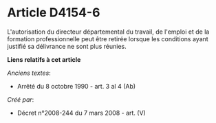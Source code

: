 # Article D4154-6

L'autorisation du directeur départemental du travail, de l'emploi et de la formation professionnelle peut être retirée
lorsque les conditions ayant justifié sa délivrance ne sont plus réunies.

**Liens relatifs à cet article**

_Anciens textes_:

  - Arrêté du 8 octobre 1990 - art. 3 al 4 (Ab)

_Créé par_:

  - Décret n°2008-244 du 7 mars 2008 - art. (V)
